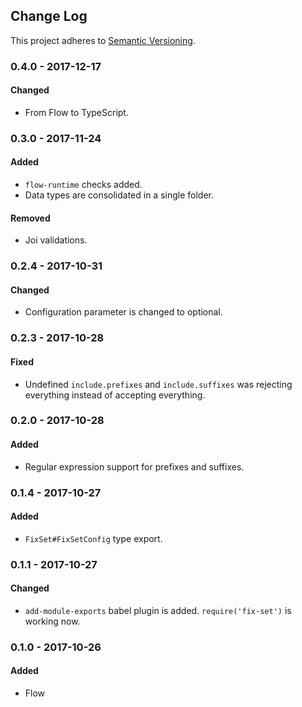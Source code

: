 <!-- Titles: Added, Changed, Deprecated, Removed, Fixed, Security -->

## Change Log

This project adheres to [Semantic Versioning](http://semver.org/).

### 0.4.0 - 2017-12-17

#### Changed

* From Flow to TypeScript.

### 0.3.0 - 2017-11-24

#### Added

* `flow-runtime` checks added.
* Data types are consolidated in a single folder.

#### Removed

* Joi validations.

### 0.2.4 - 2017-10-31

#### Changed

* Configuration parameter is changed to optional.


### 0.2.3 - 2017-10-28

#### Fixed

* Undefined `include.prefixes` and `include.suffixes` was rejecting everything instead of accepting everything.

### 0.2.0 - 2017-10-28

#### Added

* Regular expression support for prefixes and suffixes.

### 0.1.4 - 2017-10-27

#### Added

* `FixSet#FixSetConfig` type export.

### 0.1.1 - 2017-10-27

#### Changed

* `add-module-exports` babel plugin is added. `require('fix-set')` is working now.

### 0.1.0 - 2017-10-26

#### Added

* Flow
